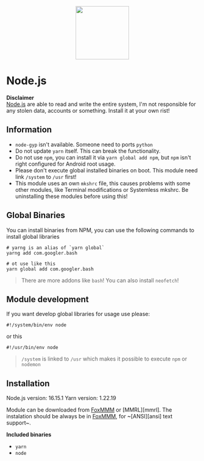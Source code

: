 [nodejs]: https://nodejs.org/en/
[foxmmm]: https://github.com/Fox2Code/FoxMagiskModuleManager

<p align="center"><img width="140" src="https://upload.wikimedia.org/wikipedia/commons/thumb/d/d9/Node.js_logo.svg/1920px-Node.js_logo.svg.png"></p>

# Node.js

**Disclaimer**  
[Node.js][nodejs] are able to read and write the entire system, I'm not responsible for any stolen data, accounts or something. Install it at your own rist!

## Information

- `node-gyp` isn't available. Someone need to ports `python`
- Do not update `yarn` itself. This can break the functionality.
- Do not use `npm`, you can install it via `yarn global add npm`, but `npm` isn't right configured for Android root usage.
- Please don't execute global installed binaries on boot. This module need link `/system` to `/usr` first!
- This module uses an own `mkshrc` file, this causes problems with some other modules, like Terminal modifications or Systemless mkshrc. Be uninstalling these modules before using this!

## Global Binaries

You can install binaries from NPM, you can use the following commands to install global libraries

```shell
# yarng is an alias of `yarn global`
yarng add com.googler.bash

# ot use like this
yarn global add com.googler.bash
```

> There are more addons like `bash`! You can also install `neofetch`!

## Module development

If you want develop global libraries for usage use please:

```shell
#!/system/bin/env node
```

or this

```shell
#!/usr/bin/env node
```

> `/system` is linked to `/usr` which makes it possible to execute `npm` or `nodemon`

## Installation

Node.js version: 16.15.1
Yarn version: 1.22.19

Module can be downloaded from [FoxMMM][foxmmm] or [MMRL][mmrl]. The instalation should be always be in [FoxMMM][foxmmm], for ~[ANSI][ansi] text support~.

**Included binaries**

- `yarn`
- `node`
